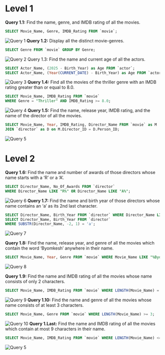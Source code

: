 # Level 1
**Query 1.1:** Find the name, genre, and IMDB rating of all the movies.
```sql
SELECT Movie_Name, Genre, IMDB_Rating FROM `movie`;
```
![Query 1](./images/lab1/Screenshot_2025-04-13_15-15-14.png)
**Query 1.2:** Display all the distinct movie-genres.
```sql
SELECT Genre FROM `movie` GROUP BY Genre;
```
![Query 2](./images/lab1/Screenshot_2025-04-13_15-17-45.png)
 Query 1.3: Find the name and current age of all the actors.
```sql
SELECT Actor_Name, (2025 - Birth_Year) as Age FROM `actor`;
SELECT Actor_Name, (Year(CURRENT_DATE) - Birth_Year) as Age FROM `actor`;
```
![Query 3](./images/lab1/Screenshot_2025-04-13_15-22-09.png)
**Query 1.4:** Find all the movies of the thriller genre with an IMDB rating
greater than or equal to 8.0.
```sql
SELECT Movie_Name, IMDB_Rating FROM `movie` 
WHERE Genre = "Thriller" AND IMDB_Rating >= 8.0;
```
![Query 4](./images/lab1/Screenshot_2025-04-13_15-24-13.png)
**Query 1.5:** Find the name, release year, IMDB rating, and the name of the
director of all the movies.
```sql
SELECT Movie_Name, Year, IMDB_Rating, Director_Name FROM `movie` as M 
JOIN `director` as D on M.Director_ID = D.Person_ID;
```
![Query 5](./images/lab1/Screenshot_2025-04-13_15-30-33.png)
# Level 2

**Query 1.6:** Find the name and number of awards of those directors whose
name starts with a ‘R’ or a ‘A’.
```sql 
SELECT Director_Name, No_Of_Awards FROM `director` 
WHERE Director_Name LIKE "R%" OR Director_Name LIKE "A%";
```
![Query 6](./images/lab1/Screenshot_2025-04-13_15-35-07.png)
**Query 1.7:** Find the name and birth year of those directors whose name
contains an ‘a’ as its 2nd last character.
```sql
SELECT Director_Name, Birth_Year FROM `director` WHERE Director_Name LIKE "%a_";
SELECT Director_Name, Birth_Year FROM `director` 
WHERE SUBSTR(Director_Name, -2, 1) = 'a';
```
![Query 7](./images/lab1/Screenshot_2025-04-13_15-39-54.png)

**Query 1.8:** Find the name, release year, and genre of all the movies which
contain the word ‘Byomkesh’ anywhere in their name.
```sql
SELECT Movie_Name, Year, Genre FROM `movie` WHERE Movie_Name LIKE "%Byomkesh%";
```
![Query 8](./images/lab1/Screenshot_2025-04-13_15-39-54.png)

**Query 1.9:** Find the name and IMDB rating of all the movies whose name
consists of only 2 characters.
```sql 
SELECT Movie_Name, IMDB_Rating FROM `movie` WHERE LENGTH(Movie_Name) = 2;
```
![Query 9](./images/lab1/Screenshot_2025-04-13_15-42-36.png)
**Query 1.10:** Find the name and genre of all the movies whose name consists
of at least 3 characters.
```sql
SELECT Movie_Name, Genre FROM `movie` WHERE LENGTH(Movie_Name) >= 3;
```
![Query 10](./images/lab1/Screenshot_2025-04-13_15-44-20.png)
**Query 1.Last:** Find the name and IMDB rating of all the movies which
contain at most 9 characters in their name.
```sql
SELECT Movie_Name, IMDB_Rating FROM `movie` WHERE LENGTH(Movie_Name) <= 9;
```
![Query 5](./images/lab1/Screenshot_2025-04-13_15-50-38.png)
